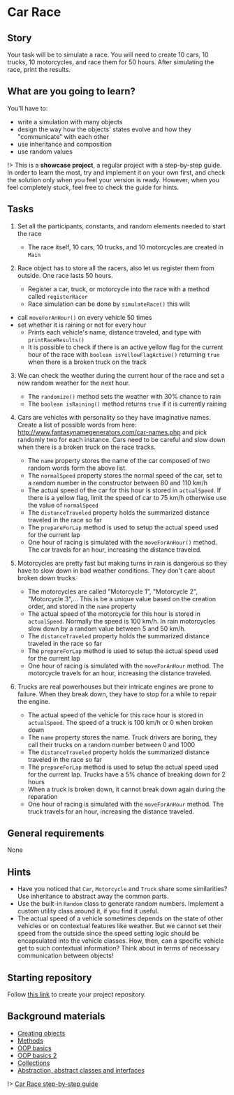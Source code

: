# Car Race

## Story

Your task will be to simulate a race. You will need to create 10
cars, 10 trucks, 10 motorcycles, and race them for 50 hours. After
simulating the race, print the results.

## What are you going to learn?

You'll have to:

- write a simulation with many objects
- design the way how the objects' states evolve and how they "communicate" with each other
- use inheritance and composition
- use random values

!> This is a **showcase project**, a regular project with a step-by-step guide.
   In order to learn the most, try and implement it on your own first, and
   check the solution only when you feel your version is ready. However,
   when you feel completely stuck, feel free to check the guide for hints.

## Tasks


1. Set all the participants, constants, and random elements needed to start the race

    - The race itself, 10 cars, 10 trucks, and 10 motorcycles are created in `Main`

2. Race object has to store all the racers, also let us register them from outside. One race lasts 50 hours.

    - Register a car, truck, or motorcycle into the race with a method called `registerRacer`
    - Race simulation can be done by `simulateRace()` this will:
  - call `moveForAnHour()` on every vehicle 50 times
  - set whether it is raining or not for every hour
    - Prints each vehicle's name, distance traveled, and type with `printRaceResults()`
    - It is possible to check if there is an active yellow flag for the current hour of the race with `boolean isYellowFlagActive()` returning `true` when there is a broken truck on the track

3. We can check the weather during the current hour of the race and set a new random weather for the next hour.

    - The `randomize()` method sets the weather with 30% chance to rain
    - The `boolean isRaining()` method returns `true` if it is currently raining

4. Cars are vehicles with personality so they have imaginative names. Create a list of possible words from here: <http://www.fantasynamegenerators.com/car-names.php> and pick randomly two for each instance. Cars need to be careful and slow down when there is a broken truck on the race tracks.

    - The `name` property stores the name of the car composed of two random words form the above list.
    - The `normalSpeed` property stores the normal speed of the car, set to a random number in the constructor between 80 and 110 km/h
    - The actual speed of the car for this hour is stored in `actualSpeed`. If there is a yellow flag, limit the speed of car to 75 km/h otherwise use the value of `normalSpeed`
    - The `distanceTraveled` property holds the summarized distance traveled in the race so far
    - The `prepareForLap` method is used to setup the actual speed used for the current lap
    - One hour of racing is simulated with the `moveForAnHour()` method. The car travels for an hour, increasing the distance traveled.

5. Motorcycles are pretty fast but making turns in rain is dangerous so they have to slow down in bad weather conditions. They don't care about broken down trucks.

    - The motorcycles are called "Motorcycle 1", "Motorcycle 2", "Motorcycle 3",... This is be a unique value based on the creation order, and stored in the `name` property
    - The actual speed of the motorcycle for this hour is stored in `actualSpeed`. Normally the speed is 100 km/h. In rain motorcycles slow down by a random value between 5 and 50 km/h.
    - The `distanceTraveled` property holds the summarized distance traveled in the race so far
    - The `prepareForLap` method is used to setup the actual speed used for the current lap
    - One hour of racing is simulated with the `moveForAnHour` method. The motorcycle travels for an hour, increasing the distance traveled.

6. Trucks are real powerhouses but their intricate engines are prone to failure. When they break down, they have to stop for a while to repair the engine.

    - The actual speed of the vehicle for this race hour is stored in `actualSpeed`. The speed of a truck is 100 km/h or 0 when broken down
    - The `name` property stores the name. Truck drivers are boring, they call their trucks on a random number between 0 and 1000
    - The `distanceTraveled` property holds the summarized distance traveled in the race so far
    - The `prepareForLap` method is used to setup the actual speed used for the current lap. Trucks have a 5% chance of breaking down for 2 hours
    - When a truck is broken down, it cannot break down again during the reparation
    - One hour of racing is simulated with the `moveForAnHour` method. The truck travels for an hour, increasing the distance traveled.


## General requirements


None

## Hints

- Have you noticed that `Car`, `Motorcycle` and `Truck` share some similarities?
  Use inheritance to abstract away the common parts.
- Use the built-in `Random` class to generate random numbers.
  Implement a custom utility class around it, if you find it useful.
- The actual speed of a vehicle sometimes depends on the state of other vehicles or
  on contextual features like weather. But we cannot set their speed from the outside
  since the speed setting logic should be encapsulated into the vehicle classes.
  How, then, can a specific vehicle get to such contextual information? Think about
  in terms of necessary communication between objects!

## Starting repository

Follow [this link](https://journey.code.cool/v2/project/solo/blueprint/car-race/java) to create your project repository.

## Background materials

- [Creating objects](https://learn.code.cool/full-stack/#/../pages/java/creating-objects)
- [Methods](https://learn.code.cool/full-stack/#/../pages/java/methods)
- [OOP basics](https://learn.code.cool/full-stack/#/../pages/java/basics-of-object-oriented-programming)
- [OOP basics 2](https://learn.code.cool/full-stack/#/../pages/java/basics-of-object-oriented-programming-with-java-part-2)
- [Collections](https://learn.code.cool/full-stack/#/../pages/java/collections)
- [Abstraction, abstract classes and interfaces](https://learn.code.cool/full-stack/#/../pages/java/abstraction)

!> [Car Race step-by-step guide](https://learn.code.cool/full-stack/#/../pages/java/car-race-step-by-step)
